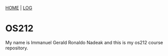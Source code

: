 [HOME](.) | [LOG](TXT/mylog.txt)

# OS212
My name is Immanuel Gerald Ronaldo Nadeak and this is my os212 course repository.
